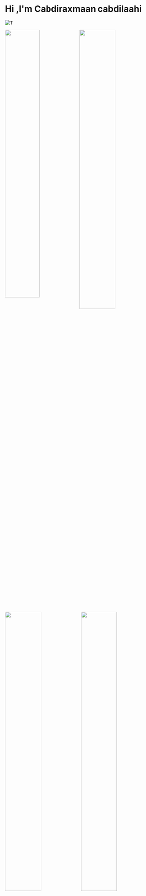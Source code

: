# Hi ,I'm Cabdiraxmaan cabdilaahi

![T](https://komarev.com/ghpvc/?username=your-github-xikam01&color=blueviolet&style=flat-square)

<img width="47%" align="left" src="http://github-readme-streak-stats.herokuapp.com/?user=xikam01&theme=shades-of-purple&hide_border=true&date_format=j%20M%5B%20Y%5D" />
<img align="left" width="48%" src="https://github-readme-stats.vercel.app/api/top-langs/?username=xikam01&layout=compact" />
<img align="left" width="48%" src="https://github-readme-stats.vercel.app/api/top-langs/?username=xikam01&layout=compact" />
<img align="left" width="48%" src="https://github-readme-stats.vercel.app/api/top-langs/?username=xikam01&layout=compact" />


<br />

<br />

